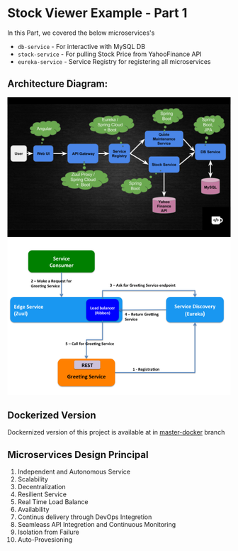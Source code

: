 # Stock Viewer Example - Part 1

In this Part, we covered the below microservices's
- `db-service` - For interactive with MySQL DB
- `stock-service` - For pulling Stock Price from YahooFinance API
- `eureka-service` - Service Registry for registering all microservices

## Architecture Diagram:
![Architecture 1](/Architecture_1.png)
![Architecture 2](/Architecture_2.png)

## Dockerized Version
Dockernized version of this project is available at in [master-docker](https://github.com/TechPrimers/stock-price-viewer-microservices-part1/tree/master-docker) branch

## Microservices Design Principal
1. Independent and Autonomous Service<br>
2. Scalability<br>
3. Decentralization<br>
4. Resilient Service<br>
5. Real Time Load Balance<br>
6. Availability<br>
7. Continus delivery through DevOps Integretion<br>
8. Seamleass API Integretion and Continuous Monitoring<br>
9. Isolation from Failure<br>
10. Auto-Provesioning<br>
